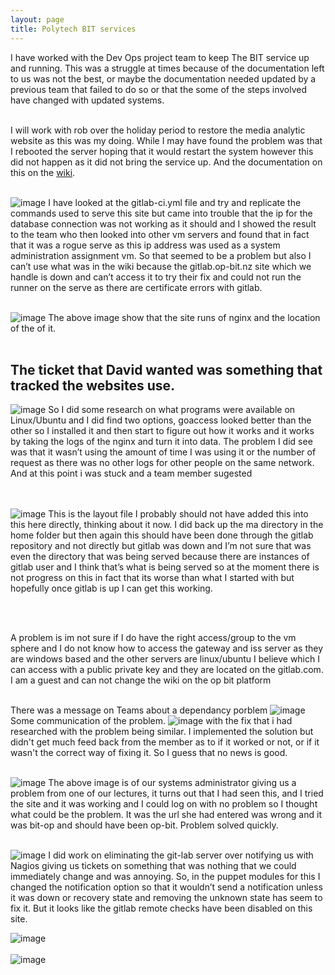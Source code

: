 ```yaml
---
layout: page
title: Polytech BIT services
---
```


I have worked with the Dev Ops project team to keep The BIT service up and running. 
This was a struggle at times because of the documentation left to us was not the best, or maybe the documentation needed updated by a previous team that failed to do so or that the some of the steps involved have changed with updated systems.
<br /><br />

I will work with rob over the holiday period to restore the media analytic website as this was my doing. While I may have found the problem was that I rebooted the server hoping that it would restart the system however this did not happen as it did not bring the service up. And the documentation on this on the [wiki]( https://gitlab.com/op-bit-platform/OPS-and-Security-Wiki/-/wikis/Media-Analytics/Useful%20Commands).
<br /><br />

![image]({{site.github.url}}/assets/img/workingThroughGitlab-ci.JPG)
I have looked at the gitlab-ci.yml file and try and replicate the commands used to serve this site but came into trouble that the ip for the database connection was not working as it should and I showed the result to the team who then looked into other vm servers and found that in fact that it was a rogue serve as this ip address was used as a system administration assignment vm. So that seemed to be a problem but also I can’t use what was in the wiki because the gitlab.op-bit.nz site which we handle is down and can’t access it to try their fix and could not run the runner on the serve as there are certificate errors with gitlab.
<br /><br />


![image]({{site.github.url}}/assets/img/sites-avaliable.JPG)
The above image show that the site runs of nginx and the location of the of it.
<br /><br />

## The ticket that David wanted was something that tracked the websites use. 
![image]({{site.github.url}}/assets/img/goaccess.JPG)
So I did some research on what programs were available on Linux/Ubuntu and I did find two options, goaccess looked better than the other so I installed it and then start to figure out how it works and it works by taking the logs of the nginx and turn it into data. The problem I did see was that it wasn’t using the amount of time I was using it or the number of request as there was no other logs for other people on the same network. 
And at this point i was stuck and a team member sugested 

<br /><br />
![image]({{site.github.url}}/assets/img/ma.JPG)
This is the layout file I probably should not have added this into this here directly, thinking about it now. I did back up the ma directory in the home folder but then again this should have been done through the gitlab repository and not directly but gitlab was down and I’m not sure that was even the directory that was being served because there are instances of gitlab user and I think that’s what is being served so at the moment there is not progress on this in fact that its worse than what I started with but hopefully once gitlab is up I can get this working.

<br /><br />


A problem is im not sure if I do have the right access/group to the vm sphere and I do not know how to access the gateway and iss server as they are windows based and the other servers are linux/ubuntu I believe which I can access with a public private key and they are located on the gitlab.com. I am a guest and can not change the wiki on the op bit platform
<br /><br />  

There was a message on Teams about a dependancy porblem 
![image]({{site.github.url}}/assets/img/dependancyProblem.png)
Some communication of the problem.
![image]({{site.github.url}}/assets/img/dependancyProblemComunication.png)
with the fix that i had researched with the problem being similar. I implemented the solution but didn't get much feed back from the member as to if it worked or not, or if it wasn't the correct way of fixing it. So I guess that no news is good.
<br /><br />
 
![image]({{site.github.url}}/assets/img/helped.JPG)
 The above image is of our systems administrator giving us a problem from one of our lectures, it turns out that I had seen this, and I tried the site and it was working and I could log on with no problem so I thought what could be the problem. It was the url she had entered was wrong and it was bit-op and should have been op-bit. Problem solved quickly.
<br /><br />

![image]({{site.github.url}}/assets/img/puppetNotification.JPG)
I did work on eliminating the git-lab server over notifying us with Nagios giving us tickets on something that was nothing that we could immediately change and was annoying. So, in the puppet modules for this I changed the notification option so that it wouldn’t send a notification unless it was down or recovery state and removing the unknown state has seem to fix it. But it looks like the gitlab remote checks have been disabled on this site.

![image]({{site.github.url}}/assets/img/puppetErrorAndChange.JPG)
<br /><br />
![image]({{site.github.url}}/assets/img/puppetConfigError.JPG)

<br /><br />


